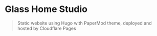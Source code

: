 # Glass Home Studio
> Static website using Hugo with PaperMod theme, deployed and hosted by Cloudflare Pages